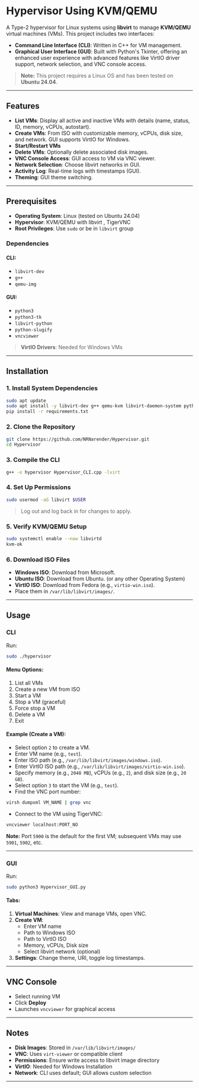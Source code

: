 # Hypervisor Using KVM/QEMU

A Type-2 hypervisor for Linux systems using **libvirt** to manage **KVM/QEMU** virtual machines (VMs). This project includes two interfaces:

- **Command Line Interface (CLI)**: Written in C++ for VM management.
- **Graphical User Interface (GUI)**: Built with Python's Tkinter, offering an enhanced user experience with advanced features like VirtIO driver support, network selection, and VNC console access.

> **Note:** This project requires a Linux OS and has been tested on **Ubuntu 24.04**.

---

## Features

- **List VMs**: Display all active and inactive VMs with details (name, status, ID, memory, vCPUs, autostart).
- **Create VMs**: From ISO with customizable memory, vCPUs, disk size, and network. GUI supports VirtIO for Windows.
- **Start/Restart VMs**
- **Delete VMs**: Optionally delete associated disk images.
- **VNC Console Access**: GUI access to VM via VNC viewer.
- **Network Selection**: Choose libvirt networks in GUI.
- **Activity Log**: Real-time logs with timestamps (GUI).
- **Theming**: GUI theme switching.

---

## Prerequisites

- **Operating System**: Linux (tested on Ubuntu 24.04)
- **Hypervisor**: KVM/QEMU with libvirt , TigerVNC 
- **Root Privileges**: Use `sudo` or be in `libvirt` group

### Dependencies

#### CLI:
- `libvirt-dev`
- `g++`
- `qemu-img`

#### GUI:
- `python3`
- `python3-tk`
- `libvirt-python`
- `python-slugify`
- `vncviewer`

> **VirtIO Drivers**: Needed for Windows VMs 

---

## Installation

### 1. Install System Dependencies

```bash
sudo apt update
sudo apt install -y libvirt-dev g++ qemu-kvm libvirt-daemon-system python3 python3-pip python3-tk virt-viewer
pip install -r requirements.txt
```

### 2. Clone the Repository

```bash
git clone https://github.com/NRNarender/Hypervisor.git
cd Hypervisor
```

### 3. Compile the CLI

```bash
g++ -o hypervisor Hypervisor_CLI.cpp -lvirt
```

### 4. Set Up Permissions

```bash
sudo usermod -aG libvirt $USER
```

> Log out and log back in for changes to apply.

### 5. Verify KVM/QEMU Setup

```bash
sudo systemctl enable --now libvirtd
kvm-ok
```

### 6. Download ISO Files

- **Windows ISO**: Download from Microsoft.
- **Ubuntu ISO**: Download from Ubuntu. (or any other Operating System)
- **VirtIO ISO**: Download from Fedora (e.g., `virtio-win.iso`).
- Place them in `/var/lib/libvirt/images/`.

---

## Usage

### CLI

Run:

```bash
sudo ./hypervisor
```

#### Menu Options:

1. List all VMs  
2. Create a new VM from ISO  
3. Start a VM  
4. Stop a VM (graceful)  
5. Force stop a VM  
6. Delete a VM  
7. Exit  

#### Example (Create a VM):

- Select option `2` to create a VM.
- Enter VM name (e.g., `test`).
- Enter ISO path (e.g., `/var/lib/libvirt/images/windows.iso`).
- Enter VirtIO ISO path (e.g., `/var/lib/libvirt/images/virtio-win.iso`).
- Specify memory (e.g., `2048 MB`), vCPUs (e.g., `2`), and disk size (e.g., `20 GB`).
- Select option `3` to start the VM (e.g., `test`).
- Find the VNC port number:
```bash
virsh dumpxml VM_NAME | grep vnc
```
- Connect to the VM using TigerVNC:
```bash
vncviewer localhost:PORT_NO   
```
**Note:** Port `5900` is the default for the first VM; subsequent VMs may use `5901`, `5902`, etc.

---

### GUI

Run:

```bash
sudo python3 Hypervisor_GUI.py
```

#### Tabs:

1. **Virtual Machines**: View and manage VMs, open VNC.
2. **Create VM**:
   - Enter VM name
   - Path to Windows ISO
   - Path to VirtIO ISO
   - Memory, vCPUs, Disk size
   - Select libvirt network (optional)
3. **Settings**: Change theme, URI, toggle log timestamps.

---


## VNC Console

- Select running VM
- Click **Deploy**
- Launches `vncviewer` for graphical access

---

## Notes

- **Disk Images**: Stored in `/var/lib/libvirt/images/`
- **VNC**: Uses `virt-viewer` or compatible client
- **Permissions**: Ensure write access to libvirt image directory
- **VirtIO**: Needed for Windows Installation
- **Network**: CLI uses default; GUI allows custom selection

---

